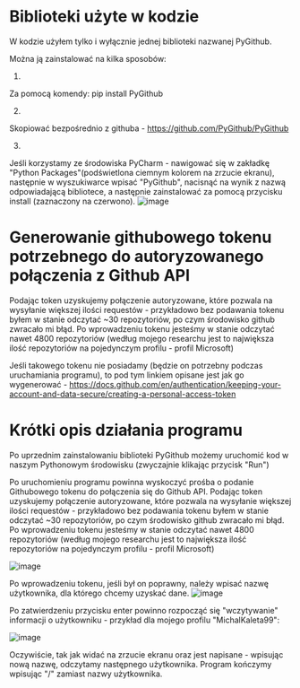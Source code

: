 

# Biblioteki użyte w kodzie

W kodzie użyłem tylko i wyłącznie jednej biblioteki nazwanej PyGithub.

Można ją zainstalować na kilka sposobów:

1)
Za pomocą komendy:
pip install PyGithub

2)
Skopiować bezpośrednio z githuba - https://github.com/PyGithub/PyGithub

3)
Jeśli korzystamy ze środowiska PyCharm - nawigować się w zakładkę "Python Packages"(podświetlona ciemnym kolorem na zrzucie ekranu), następnie w wyszukiwarce wpisać "PyGithub", nacisnąć na wynik z nazwą odpowiadającą bibliotece, a następnie zainstalować za pomocą przycisku install (zaznaczony na czerwono).
![image](https://user-images.githubusercontent.com/102754595/165184043-6bacb29a-270e-422b-8aa7-1c92c518c58a.png)

# Generowanie githubowego tokenu potrzebnego do autoryzowanego połączenia z Github API

Podając token uzyskujemy połączenie autoryzowane, które pozwala na wysyłanie większej ilości requestów - przykładowo bez podawania tokenu byłem w stanie odczytać ~30 repozytoriów, po czym środowisko github zwracało mi błąd. Po wprowadzeniu tokenu jesteśmy w stanie odczytać nawet 4800 repozytoriów (według mojego researchu jest to największa ilość repozytoriów na pojedynczym profilu - profil Microsoft)

Jeśli takowego tokenu nie posiadamy (będzie on potrzebny podczas uruchamiania programu), to pod tym linkiem opisane jest jak go wygenerować - https://docs.github.com/en/authentication/keeping-your-account-and-data-secure/creating-a-personal-access-token

# Krótki opis działania programu

Po uprzednim zainstalowaniu biblioteki PyGithub możemy uruchomić kod w naszym Pythonowym środowisku (zwyczajnie klikając przycisk "Run")

Po uruchomieniu programu powinna wyskoczyć prośba o podanie Githubowego tokenu do połączenia się do Github API. Podając token uzyskujemy połączenie autoryzowane, które pozwala na wysyłanie większej ilości requestów - przykładowo bez podawania tokenu byłem w stanie odczytać ~30 repozytoriów, po czym środowisko github zwracało mi błąd. Po wprowadzeniu tokenu jesteśmy w stanie odczytać nawet 4800 repozytoriów (według mojego researchu jest to największa ilość repozytoriów na pojedynczym profilu - profil Microsoft)


![image](https://user-images.githubusercontent.com/102754595/165182702-7a9be9cb-888a-44d4-bb57-796c91efd26d.png)


Po wprowadzeniu tokenu, jeśli był on poprawny, należy wpisać nazwę użytkownika, dla którego chcemy uzyskać dane.
![image](https://user-images.githubusercontent.com/102754595/165183463-e49eaf16-3cad-4691-a793-9371890142db.png)

Po zatwierdzeniu przycisku enter powinno rozpocząć się "wczytywanie" informacji o użytkowniku - przykład dla mojego profilu "MichalKaleta99":

![image](https://user-images.githubusercontent.com/102754595/165183667-06a85a8d-963c-4608-b39f-d27e3d120762.png)

Oczywiście, tak jak widać na zrzucie ekranu oraz jest napisane - wpisując nową nazwę, odczytamy następnego użytkownika. Program kończymy wpisując "/" zamiast nazwy użytkownika.


